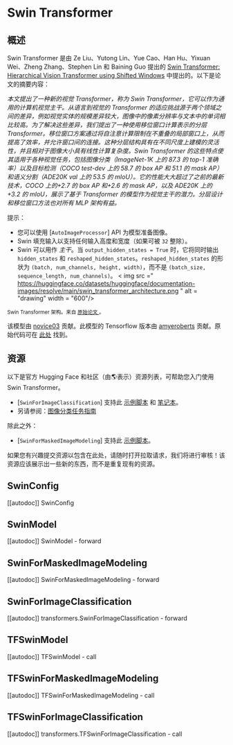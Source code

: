 <!-- 版权所有 2022 年 HuggingFace 团队保留所有权利。
根据 Apache 许可证第 2.0 版（“许可证”）许可；您除非符合许可证的要求，否则不得使用此文件。您可以在以下位置获取许可证的副本
http://www.apache.org/licenses/LICENSE-2.0
除非适用法律或书面同意，根据许可证分发的软件是基于“按原样”分发的，不附带任何形式的明示或默示的保证或条件。请参阅许可证中的特定语言的权限和限制。【注意】此文件是 Markdown 格式，但包含特定语法，用于我们的文档生成器（类似于 MDX），在您的 Markdown 查看器中可能无法正确呈现。
⚠️请注意，此文件是 Markdown 格式，但包含特定语法，用于我们的文档生成器（类似于 MDX），在您的 Markdown 查看器中可能无法正确呈现。
-->

# Swin Transformer

## 概述

Swin Transformer 是由 Ze Liu、Yutong Lin、Yue Cao、Han Hu、Yixuan Wei、Zheng Zhang、Stephen Lin 和 Baining Guo 提出的 [Swin Transformer: Hierarchical Vision Transformer using Shifted Windows](https://arxiv.org/abs/2103.14030)
中提出的。以下是论文的摘要内容：

*本文提出了一种新的视觉 Transformer，称为 Swin Transformer，它可以作为通用的计算机视觉主干。从语言到视觉的 Transformer 的适应挑战源于两个领域之间的差异，例如视觉实体的规模差异较大，图像中的像素分辨率与文本中的单词相比较高。为了解决这些差异，我们提出了一种使用移位窗口计算表示的分层 Transformer。移位窗口方案通过将自注意计算限制在不重叠的局部窗口上，从而提高了效率，并允许窗口间的连接。这种分层结构具有在不同尺度上建模的灵活性，并且相对于图像大小具有线性计算复杂度。Swin Transformer 的这些特点使其适用于各种视觉任务，包括图像分类（ImageNet-1K 上的 87.3 的 top-1 准确率）以及目标检测（COCO test-dev 上的 58.7 的 box AP 和 51.1 的 mask AP）和语义分割（ADE20K val 上的 53.5 的 mIoU）。它的性能大大超过了之前的最新技术，COCO 上的+2.7 的 box AP 和+2.6 的 mask AP，以及 ADE20K 上的+3.2 的 mIoU，展示了基于 Transformer 的模型作为视觉主干的潜力。分层设计和移位窗口方法也对所有 MLP 架构有益。*

提示：
- 您可以使用 [`AutoImageProcessor`] API 为模型准备图像。
- Swin 填充输入以支持任何输入高度和宽度（如果可被 `32` 整除）。
- Swin 可以用作 *主干*。当 `output_hidden_states = True` 时，它将同时输出 `hidden_states` 和 `reshaped_hidden_states`。`reshaped_hidden_states` 的形状为
`(batch, num_channels, height, width)`，而不是 `(batch_size, sequence_length, num_channels)`。
< img src =" https://huggingface.co/datasets/huggingface/documentation-images/resolve/main/swin_transformer_architecture.png "
alt = "drawing" width = "600"/>

<small> Swin Transformer 架构。来自 <a href="https://arxiv.org/abs/2102.03334"> 原始论文 </a>。</small>

该模型由 [novice03](https://huggingface.co/novice03) 贡献。此模型的 Tensorflow 版本由 [amyeroberts](https://huggingface.co/amyeroberts) 贡献。原始代码可在 [此处](https://github.com/microsoft/Swin-Transformer) 找到。

## 资源

以下是官方 Hugging Face 和社区（由🌎表示）资源列表，可帮助您入门使用 Swin Transformer。

- [`SwinForImageClassification`] 支持此 [示例脚本](https://github.com/huggingface/transformers/tree/main/examples/pytorch/image-classification) 和 [笔记本](https://colab.research.google.com/github/huggingface/notebooks/blob/main/examples/image_classification.ipynb)。
- 另请参阅：[图像分类任务指南](../tasks/image_classification)

除此之外：
- [`SwinForMaskedImageModeling`] 支持此 [示例脚本](https://github.com/huggingface/transformers/tree/main/examples/pytorch/image-pretraining)。

如果您有兴趣提交资源以包含在此处，请随时打开拉取请求，我们将进行审核！该资源应该展示出一些新的东西，而不是重复现有的资源。

## SwinConfig

[[autodoc]] SwinConfig


## SwinModel

[[autodoc]] SwinModel
    - forward

## SwinForMaskedImageModeling

[[autodoc]] SwinForMaskedImageModeling
    - forward

## SwinForImageClassification

[[autodoc]] transformers.SwinForImageClassification
    - forward

## TFSwinModel

[[autodoc]] TFSwinModel
    - call

## TFSwinForMaskedImageModeling

[[autodoc]] TFSwinForMaskedImageModeling
    - call

## TFSwinForImageClassification

[[autodoc]] transformers.TFSwinForImageClassification
    - call
